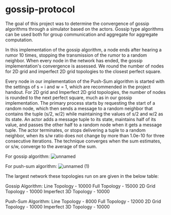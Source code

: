 # gossip-protocol
The goal of this project was to determine the convergence of gossip algorithms through a simulator based on the actors. Gossip type algorithms can be used both for group communication and aggregate for aggregate computation.

In this implementation of the gossip algorithm, a node ends after hearing a rumor 10 times, stopping the transmission of the rumor to a random neighbor. When every node in the network has ended, the gossip implementation's convergence is assessed. We round the number of nodes for 2D grid and imperfect 2D grid topologies to the closest perfect square.

Every node in our implementation of the Push-Sum algorithm is started with the settings of s = i and w = 1, which are recommended in the project handout. For 2D grid and Imperfect 2D grid topologies, the number of nodes is rounded to the next perfect square, much as in our gossip implementation. The primary process starts by requesting the start of a random node, which then sends a message to a random neighbor that contains the tuple (s/2, w/2) while maintaining the values of s/2 and w/2 as its state. An actor adds a message tuple to its state, maintains half of its value, and passes the other half to a random node when it gets a message tuple. The actor terminates, or stops delivering a tuple to a random neighbor, when its s/w ratio does not change by more than 1.0e-10 for three consecutive iterations. The technique converges when the sum estimates, or s/w, converge to the average of the sum.

For gossip algorithm:
![unnamed](https://user-images.githubusercontent.com/64377125/195962036-fb0d8c74-5726-47f9-98e9-11e32599c794.png)

For push-sum algorithm:
![unnamed (1)](https://user-images.githubusercontent.com/64377125/195962051-f51782fb-d4f3-45e2-a737-7d8186e74e7d.png)

The largest network these topologies run on are given in the below table:

Gossip Algorithm:
Line Topology - 10000
Full Topology - 15000
2D Grid Topology - 10000
Imperfect 3D Topology - 10000

Push-Sum Algorithm:
Line Topology - 8000
Full Topology - 12000
2D Grid Topology - 10000
Imperfect 3D Topology - 10000







